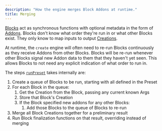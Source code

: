 ```yaml
---
description: "How the engine merges Block Addons at runtime."
title: Merging
---
```


[Blocks](../concepts/blocks) act as synchronous functions with optional metadata in the form of [Addons](../concepts/blocks#addons).
Blocks don't know what order they're run in or what other Blocks exist.
They only know to map inputs to output [Creations](./creations).

At runtime, the `create` engine will often need to re-run Blocks continuously as they receive Addons from other Blocks.
Blocks will be re-run whenever other Blocks signal new Addon data to them that they haven't yet seen.
This allows Blocks to not need any explicit indication of what order to run in.

The steps [`runPreset`](../apis/producers#producepreset) takes internally are:

1. Create a queue of Blocks to be run, starting with all defined in the Preset
2. For each Block in the queue:
   1. Get the Creation from the Block, passing any current known Args
   2. Store that Block's Creation
   3. If the Block specified new addons for any other Blocks:
      1. Add those Blocks to the queue of Blocks to re-run
3. Merge all Block Creations together for a preliminary result
4. Run Block finalization functions on that result, overriding instead of merging
